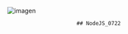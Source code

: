 ![imagen](https://user-images.githubusercontent.com/104821476/179922217-28942630-7933-4b58-8262-0352ead0d183.png)   

                          ## NodeJS_0722
